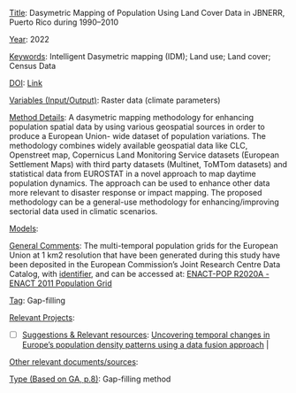<ins>Title</ins>: Dasymetric Mapping of Population Using Land Cover Data in JBNERR, Puerto Rico during 1990–2010

<ins>Year</ins>: 2022

<ins>Keywords</ins>: Intelligent Dasymetric mapping (IDM); Land use; Land cover; Census Data

<ins>DOI</ins>: [Link](https://doi.org/10.3390/land11122301)

<ins>Variables (Input/Output)</ins>: Raster data (climate parameters)

<ins>Method Details</ins>: A dasymetric mapping methodology for enhancing population spatial data by using various geospatial sources in order to produce a European Union- wide dataset of population variations. The methodology combines widely available geospatial data like CLC, Openstreet map, Copernicus Land Monitoring Service datasets (European Settlement Maps) with third party datasets (Multinet, ToMTom datasets) and statistical data from EUROSTAT in a novel approach to map daytime population dynamics. The approach can be used to enhance other data more relevant to disaster response or impact mapping. The proposed methodology can be a general-use methodology for enhancing/improving sectorial data used in climatic scenarios.

<ins>Models</ins>:

<ins>General Comments</ins>: The multi-temporal population grids for the European Union at 1 km2 resolution that have been generated during this study have been deposited in the European Commission’s Joint Research Centre Data Catalog, with [identifier](10.2905/BE02937C-5A08-4732-A24A-03E0A48BDCDA), and can be accessed at: [ENACT-POP R2020A - ENACT 2011 Population Grid](https://data.jrc.ec.europa.eu/dataset/be02937c-5a08-4732-a24a-03e0a48bdcda)

<ins>Tag</ins>: Gap-filling

<ins>Relevant Projects</ins>: 

- [ ] <ins>Suggestions \& Relevant resources</ins>: [Uncovering temporal changes in Europe’s population density patterns using a data fusion approach](https://doi.org/10.1038/s41467-020-18344-5) | 

<ins>Other relevant documents/sources</ins>: 

<ins>Type (Based on GA, p.8)</ins>: Gap-filling method